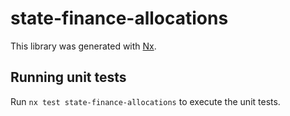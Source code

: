 # state-finance-allocations

This library was generated with [Nx](https://nx.dev).

## Running unit tests

Run `nx test state-finance-allocations` to execute the unit tests.

